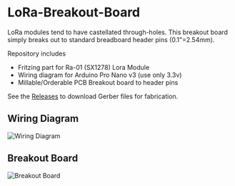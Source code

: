 # LoRa-Breakout-Board

LoRa modules tend to have castellated through-holes. This breakout board simply breaks out to standard breadboard header pins (0.1"=2.54mm).

Repository includes
* Fritzing part for Ra-01 (SX1278) Lora Module
* Wiring diagram for Arduino Pro Nano v3 (use only 3.3v)
* Millable/Orderable PCB Breakout board to header pins


See the [Releases](https://github.com/kevinta893/LoRa-Breakout-Board/releases) to download Gerber files for fabrication.



## Wiring Diagram
![Wiring Diagram](https://raw.githubusercontent.com/kevinta893/LoRa-Breakout-Board/master/wiring%20diagram/Arduino%20Pro%20Nano%20V3%20to%20Ra-01%20(SX1278)_bb.png)

## Breakout Board
![Breakout Board](https://raw.githubusercontent.com/kevinta893/LoRa-Breakout-Board/master/breakout/Ra-01%20Breakout%20Board_pcb.png)

